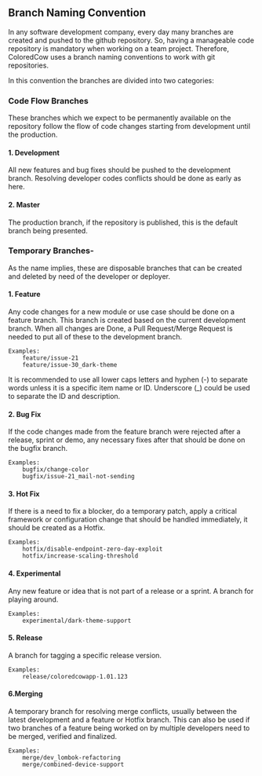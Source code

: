 ## Branch Naming Convention
In any software development company, every day many branches are created and pushed to the github repository. So, having a manageable code repository is mandatory when working on a team project.
Therefore, ColoredCow uses a branch naming conventions to work with git repositories. 

In this convention the branches are divided into two categories:

### Code Flow Branches 
These branches which we expect to be permanently available on the repository follow the flow of code changes starting from development until the production.

 #### 1. Development
All new features and bug fixes should be pushed to the development branch. Resolving developer codes conflicts should be done as early as here.

#### 2. Master
The production branch, if the repository is published, this is the default branch being presented.
    
### Temporary Branches-  
As the name implies, these are disposable branches that can be created and deleted by need of the developer or deployer.
#### 1. Feature
Any code changes for a new module or use case should be done on a feature branch. This branch is created based on the current development branch. When all changes are Done, a Pull Request/Merge Request is needed to put all of these to the development branch.
		
	Examples:
		feature/issue-21
		feature/issue-30_dark-theme

It is recommended to use all lower caps letters and hyphen (-) to separate words unless it is a specific item name or ID. Underscore (_) could be used to separate the ID and description.

#### 2. Bug Fix
If the code changes made from the feature branch were rejected after a release, sprint or demo, any necessary fixes after that should be done on the bugfix branch.
		
	Examples:
		bugfix/change-color
		bugfix/issue-21_mail-not-sending

#### 3. Hot Fix
If there is a need to fix a blocker, do a temporary patch, apply a critical framework or configuration change that should be handled immediately, it should be created as a Hotfix. 
		
	Examples:
		hotfix/disable-endpoint-zero-day-exploit
		hotfix/increase-scaling-threshold

#### 4. Experimental
Any new feature or idea that is not part of a release or a sprint. A branch for playing around.

	Examples:    	
		experimental/dark-theme-support

#### 5. Release
A branch for tagging a specific release version.

	Examples:    	
		release/coloredcowapp-1.01.123

#### 6.Merging
A temporary branch for resolving merge conflicts, usually between the latest development and a feature or Hotfix branch. This can also be used if two branches of a feature being worked on by multiple developers need to be merged, verified and finalized.

	Examples:
		merge/dev_lombok-refactoring
		merge/combined-device-support


